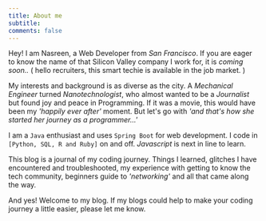 ```yaml
---
title: About me
subtitle:
comments: false
---
```


Hey! I am Nasreen, a Web Developer from _San Francisco_. If you are eager to know the name of that Silicon Valley company I work for, it is _coming soon.._ ( hello recruiters, this smart techie is available in the job market. )

My interests and background is as diverse as the city. A _Mechanical Engineer_ turned _Nanotechnologist_, who almost wanted to be a _Journalist_ but found joy and peace in Programming. If it was a movie, this would have been my _'happily ever after'_ moment. But let's go with _'and that's how she started her journey as a programmer...'_

I am a ```Java``` enthusiast and uses ```Spring Boot``` for web development. I code in ```[Python, SQL, R and Ruby]``` on and off. _Javascript_ is next in line to learn.

This blog is a journal of my coding journey. Things I learned, glitches I have encountered and troubleshooted, my experience with getting to know the tech community,  beginners guide to _'networking'_ and all that came along the way.

And yes! Welcome to my blog.
If my blogs could help to make your coding journey a little easier, please let me know.

